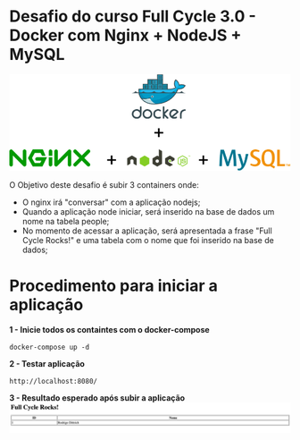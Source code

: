# Desafio do curso Full Cycle 3.0 - Docker com Nginx + NodeJS + MySQL

![](https://github.com/rodrigodittrich/draw/blob/main/docker-nginx-node-mysql.png)

O Objetivo deste desafio é subir 3 containers onde:

* O nginx irá "conversar" com a aplicação nodejs;
* Quando a aplicação node iniciar, será inserido na base de dados um nome na tabela people;
* No momento de acessar a aplicação, será apresentada a frase "Full Cycle Rocks!" e uma tabela com o nome que foi inserido na base de dados;

# Procedimento para iniciar a aplicação

**1 - Inicie todos os containtes com o docker-compose**
```
docker-compose up -d
```

**2 - Testar aplicação**
```
http://localhost:8080/
```

**3 - Resultado esperado após subir a aplicação**
![](https://github.com/rodrigodittrich/docker_nginx_node_mysql/blob/main/images/resultado-nginx-node-mysql.png)